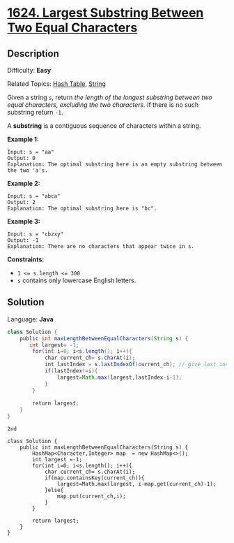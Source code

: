 # [1624\. Largest Substring Between Two Equal Characters](https://leetcode.com/problems/largest-substring-between-two-equal-characters/)

## Description

Difficulty: **Easy**  

Related Topics: [Hash Table](https://leetcode.com/tag/hash-table/), [String](https://leetcode.com/tag/string/)


Given a string `s`, return _the length of the longest substring between two equal characters, excluding the two characters._ If there is no such substring return `-1`.

A **substring** is a contiguous sequence of characters within a string.

**Example 1:**

```
Input: s = "aa"
Output: 0
Explanation: The optimal substring here is an empty substring between the two 'a's.
```

**Example 2:**

```
Input: s = "abca"
Output: 2
Explanation: The optimal substring here is "bc".
```

**Example 3:**

```
Input: s = "cbzxy"
Output: -1
Explanation: There are no characters that appear twice in s.
```

**Constraints:**

*   `1 <= s.length <= 300`
*   `s` contains only lowercase English letters.


## Solution

Language: **Java**

```java
class Solution {
    public int maxLengthBetweenEqualCharacters(String s) {
       int largest= -1;
        for(int i=0; i<s.length(); i++){
            char current_ch= s.charAt(i);
            int lastIndex = s.lastIndexOf(current_ch); // give last index of current_index;
            if(lastIndex!=i){
                largest=Math.max(largest,lastIndex-i-1);
            }
        }
            
        return largest;
    }
}
```


`` 2nd ``

```
class Solution {
    public int maxLengthBetweenEqualCharacters(String s) {
        HashMap<Character,Integer> map  = new HashMap<>();
        int largest =-1;
        for(int i=0; i<s.length(); i++){
            char current_ch= s.charAt(i);
            if(map.containsKey(current_ch)){
                largest=Math.max(largest, i-map.get(current_ch)-1);
            }else{
                map.put(current_ch,i);
            }
        }
        
        return largest;
    }
}

```
